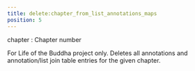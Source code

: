 ```yaml
---
title: delete:chapter_from_list_annotations_maps
position: 5
---
```


chapter
: Chapter number

For Life of the Buddha project only. Deletes all annotations and annotation/list join table entries for the given chapter.
